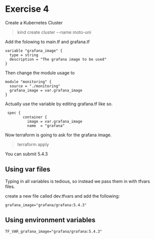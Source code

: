 # Exercise 4

Create a Kubernetes Cluster

> kind create cluster --name moto-uni

Add the folowing to main.tf and grafana.tf

```text
variable "grafana_image" {
  type = string
  description = "The grafana image to be used"
}
```

Then change the module usage to

```text
module "monitoring" {
  source = "./monitoring"
  grafana_image = var.grafana_image
}
```

Actually use the variable by editing grafana.tf like so.

```text
 spec {
        container {
          image = var.grafana_image
          name  = "grafana"
```

Now terraform is going to ask for the grafana image.

> terraform apply

You can submit 5.4.3

## Using var files

Typing in all variables is tedious, so instead we pass them in with tfvars files.

create a new file called dev.tfvars and add the following:

```text
grafana_image="grafana/grafana:5.4.3"
```

## Using environment variables

```text
TF_VAR_grafana_image="grafana/grafana:5.4.3"
```